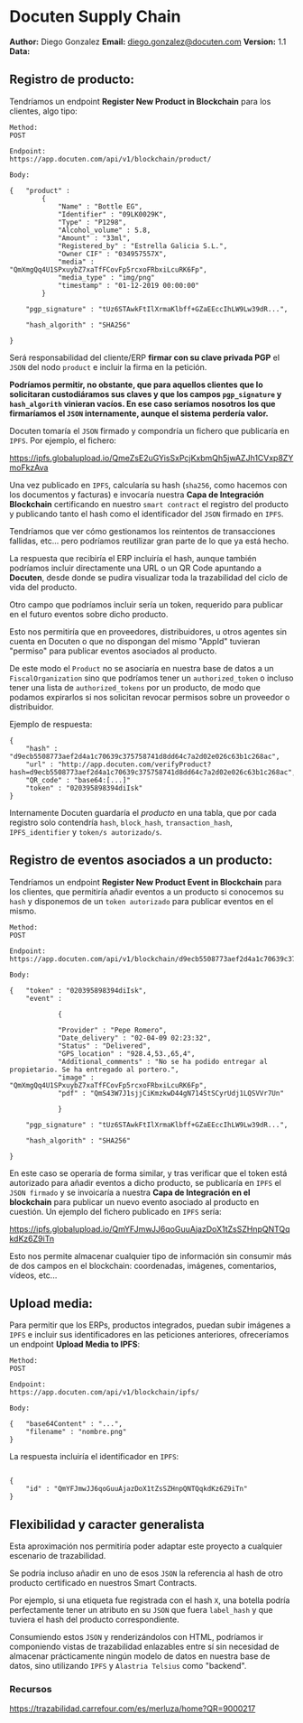
# Docuten Supply Chain

**Author:** Diego Gonzalez
**Email:** diego.gonzalez@docuten.com
**Version:** 1.1
**Data:** 

## Registro de producto:


Tendríamos un endpoint **Register New Product in Blockchain** para los clientes, algo tipo:

````
Method: 
POST

Endpoint: 
https://app.docuten.com/api/v1/blockchain/product/

Body:

{   "product" : 
        {
            "Name" : "Bottle EG",
            "Identifier" : "09LK0029K",
            "Type" : "P1298",
            "Alcohol_volume" : 5.8,
            "Amount" : "33ml",
            "Registered_by" : "Estrella Galicia S.L.",
            "Owner CIF" : "034957557X",
            "media" : "QmXmgQq4U1SPxuybZ7xaTfFCovFp5rcxoFRbxiLcuRK6Fp",
            "media_type" : "img/png"
            "timestamp" : "01-12-2019 00:00:00"
        }

    "pgp_signature" : "tUz6STAwkFtIlXrmaKlbff+GZaEEccIhLW9Lw39dR...",

    "hash_algorith" : "SHA256"
        
}
````

Será responsabilidad del cliente/ERP **firmar con su clave privada PGP** el `JSON` del nodo `product` e incluir la firma en la petición.

**Podríamos permitir, no obstante, que para aquellos clientes que lo solicitaran custodiáramos sus claves y que los campos `pgp_signature` y `hash_algorith` vinieran vacíos. En ese caso seríamos nosotros los que firmaríamos el `JSON` internamente, aunque el sistema perdería valor.**


Docuten tomaría el `JSON` firmado y compondría un fichero que publicaría en `IPFS`. Por ejemplo, el fichero:


https://ipfs.globalupload.io/QmeZsE2uGYisSxPcjKxbmQh5jwAZJh1CVxp8ZYmoFkzAva


Una vez publicado en `IPFS`, calcularía su hash (`sha256`, como hacemos con los documentos y facturas) e invocaría nuestra **Capa de Integración Blockchain** certificando en nuestro `smart contract` el registro del producto y publicando tanto el hash como el identificador del `JSON` firmado en `IPFS`.

Tendríamos que ver cómo gestionamos los reintentos de transacciones fallidas, etc... pero podríamos reutilizar gran parte de lo que ya está hecho.

La respuesta que recibiría el ERP incluiría el hash, aunque también podríamos incluir directamente una URL o un QR Code apuntando a **Docuten**, desde donde se pudira visualizar toda la trazabilidad del ciclo de vida del producto.

Otro campo que podríamos incluir sería un token, requerido para publicar en el futuro eventos sobre dicho producto. 

Esto nos permitiría que en proveedores, distribuidores, u otros agentes sin cuenta en Docuten o que no dispongan del mismo "AppId" tuvieran "permiso" para publicar eventos asociados al producto. 

De este modo el `Product` no se asociaría en nuestra base de datos a un `FiscalOrganization` sino que podríamos tener un `authorized_token` o incluso tener una lista de `authorized_tokens` por un producto, de modo que podamos expirarlos si nos solicitan revocar permisos sobre un proveedor o distribuidor.

Ejemplo de respuesta:

```
{
    "hash" : "d9ecb5508773aef2d4a1c70639c375758741d8dd64c7a2d02e026c63b1c268ac",
    "url" : "http://app.docuten.com/verifyProduct?hash=d9ecb5508773aef2d4a1c70639c375758741d8dd64c7a2d02e026c63b1c268ac",
    "QR_code" : "base64:[...]"
    "token" : "020395898394diIsk"
}
```

Internamente Docuten guardaría el *producto* en una tabla, que por cada registro solo contendría `hash`, `block_hash`, `transaction_hash`, `IPFS_identifier` y `token/s autorizado/s`.


## Registro de eventos asociados a un producto:


Tendríamos un endpoint **Register New Product Event in Blockchain** para los clientes, que permitiría añadir eventos a un producto si conocemos su `hash` y disponemos de un `token autorizado` para publicar eventos en el mismo.

````
Method: 
POST

Endpoint: 
https://app.docuten.com/api/v1/blockchain/d9ecb5508773aef2d4a1c70639c375758741d8dd64c7a2d02e026c63b1c268ac/event/

Body:

{   "token" : "020395898394diIsk",
    "event" :  
                    
            {

            "Provider" : "Pepe Romero",
            "Date_delivery" : "02-04-09 02:23:32",
            "Status" : "Delivered",
            "GPS_location" : "928.4,53.,65,4",
            "Additional_comments" : "No se ha podido entregar al propietario. Se ha entregado al portero.",
            "image" : "QmXmgQq4U1SPxuybZ7xaTfFCovFp5rcxoFRbxiLcuRK6Fp",
            "pdf" : "QmS43W7J1sjjCiKmzkwD44gN714StSCyrUdj1LQSVVr7Un"

            }

    "pgp_signature" : "tUz6STAwkFtIlXrmaKlbff+GZaEEccIhLW9Lw39dR...",

    "hash_algorith" : "SHA256"
        
}
````

En este caso se operaría de forma similar, y tras verificar que el token está autorizado para añadir eventos a dicho producto, se publicaría en `IPFS` el `JSON firmado` y se invoicaría a nuestra **Capa de Integración en el blockchain** para publicar un nuevo evento asociado al producto en cuestión. Un ejemplo del fichero publicado en `IPFS` sería:

https://ipfs.globalupload.io/QmYFJmwJJ6qoGuuAjazDoX1tZsSZHnpQNTQqkdKz6Z9iTn

Esto nos permite almacenar cualquier tipo de información sin consumir más de dos campos en el blockchain: coordenadas, imágenes, comentarios, vídeos, etc...



## Upload media:

Para permitir que los ERPs, productos integrados, puedan subir imágenes a `IPFS` e incluir sus identificadores en las peticiones anteriores, ofreceríamos un endpoint **Upload Media to IPFS**:

```
Method: 
POST

Endpoint: 
https://app.docuten.com/api/v1/blockchain/ipfs/

Body:

{   "base64Content" : "...",
    "filename" : "nombre.png"    
}

````

La respuesta incluiría el identificador en `IPFS`:

````

{   
    "id" : "QmYFJmwJJ6qoGuuAjazDoX1tZsSZHnpQNTQqkdKz6Z9iTn"    
}

````

## Flexibilidad y caracter generalista

Esta aproximación nos permitiría poder adaptar este proyecto a cualquier escenario de trazabilidad.

Se podría incluso añadir en uno de esos `JSON` la referencia al hash de otro producto certificado en nuestros Smart Contracts.

Por ejemplo, si una etiqueta fue registrada con el hash `X`, una botella podría perfectamente tener un atributo en su `JSON` que fuera `label_hash` y que tuviera el hash del producto correspondiente. 

Consumiendo estos `JSON` y renderizándolos con HTML, podríamos ir componiendo vistas de trazabilidad enlazables entre sí sin necesidad de almacenar prácticamente ningún modelo de datos en nuestra base de datos, sino utilizando `IPFS` y `Alastria Telsius` como "backend". 

### Recursos

https://trazabilidad.carrefour.com/es/merluza/home?QR=9000217

